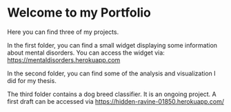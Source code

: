 # Welcome to my Portfolio

Here you can find three of my projects. 

In the first folder, you can find a small widget displaying some information about mental disorders. 
You can access the widget via: https://mentaldisorders.herokuapp.com

In the second folder, you can find some of the analysis and visualization I did for my thesis. 

The third folder contains a dog breed classifier. It is an ongoing project. A first draft can be accessed via https://hidden-ravine-01850.herokuapp.com/
